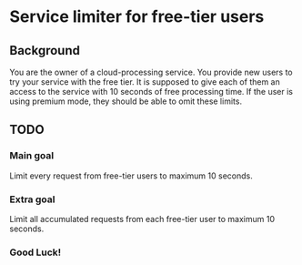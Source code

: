 # Service limiter for free-tier users

## Background

You are the owner of a cloud-processing service. You provide new
users to try your service with the free tier. It is supposed to give
each of them an access to the service with 10 seconds of free
processing time. If the user is using premium mode, they should be
able to omit these limits.


## TODO

### Main goal

Limit every request from free-tier users to maximum 10 seconds.

### Extra goal

Limit all accumulated requests from each free-tier user to maximum 10 seconds.


### Good Luck!
